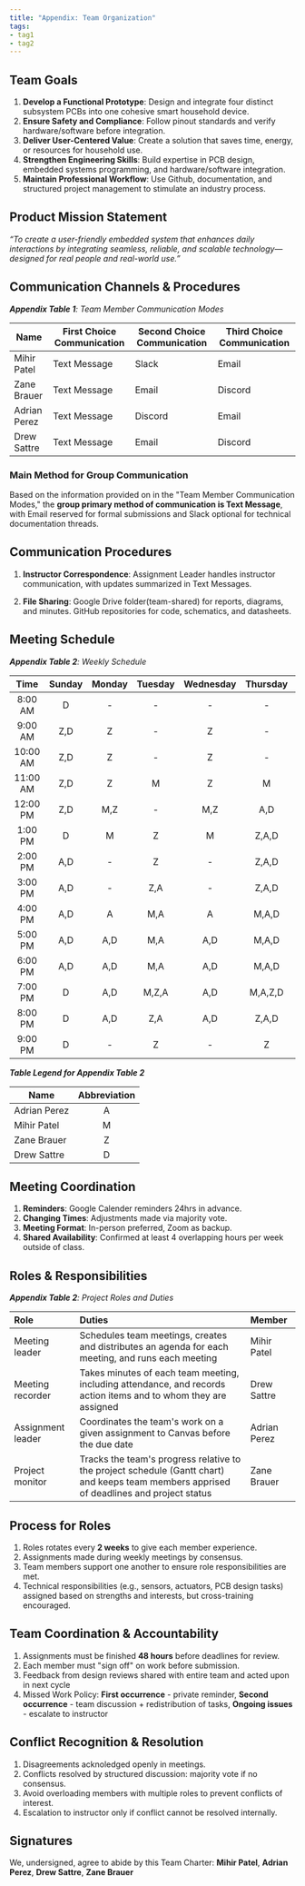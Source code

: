 ```yaml
---
title: "Appendix: Team Organization"
tags:
- tag1
- tag2
---
```


## Team Goals

1. **Develop a Functional Prototype**: Design and integrate four distinct subsystem PCBs into one cohesive smart household device.
2. **Ensure Safety and Compliance**: Follow pinout standards and verify hardware/software before integration.
3. **Deliver User-Centered Value**: Create a solution that saves time, energy, or resources for household use.
4. **Strengthen Engineering Skills**: Build expertise in PCB design, embedded systems programming, and hardware/software integration.
5. **Maintain Professional Workflow**: Use Github, documentation, and structured project management to stimulate an industry process.

## Product Mission Statement  
 *“To create a user-friendly embedded system that enhances daily interactions by integrating seamless, reliable, and scalable technology—designed for real people and real-world use.”*

## Communication Channels & Procedures

_**Appendix Table 1**: Team Member Communication Modes_

|Name                 | First Choice Communication | Second Choice Communication | Third Choice Communication |
|---------------------|----------------------------|-----------------------------|----------------------------|
|Mihir Patel |  Text Message | Slack | Email |
|Zane Brauer |  Text Message | Email | Discord |
|Adrian Perez |  Text Message | Discord | Email |
|Drew Sattre |  Text Message | Email | Discord |

### Main Method for Group Communication

Based on the information provided on in the "Team Member Communication Modes," the **group primary method of communication is Text Message**, with Email reserved for formal submissions and Slack optional for technical documentation threads.
 
## Communication Procedures

1. **Instructor Correspondence**: Assignment Leader handles instructor communication, with updates summarized in Text Messages.

2. **File Sharing**: Google Drive folder(team-shared) for reports, diagrams, and minutes. GitHub repositories for code, schematics, and datasheets. 

## Meeting Schedule

_**Appendix Table 2**: Weekly Schedule_

| Time | Sunday | Monday | Tuesday | Wednesday | Thursday | Friday | Saturday |
| :------: | :----: | :----: | :----: | :----: | :----: | :----: | :-----: |
| 8:00 AM | D | - | - | - | - | Z,A,D | Z,A,D |
| 9:00 AM | Z,D | Z | - | Z | - | M,Z,A,D | Z,A,D |
| 10:00 AM | Z,D | Z | - | Z | - | M,Z,A,D | Z,A,D |
| 11:00 AM | Z,D | Z | M | Z | M | M,Z,A,D | Z,A,D |
| 12:00 PM | Z,D | M,Z | - | M,Z | A,D | M,Z,A,D | Z,A,D |
| 1:00 PM | D | M | Z | M | Z,A,D | M,Z,A,D | Z,A,D |
| 2:00 PM | A,D | - | Z | - | Z,A,D | M,Z,A,D | Z,A,D |
| 3:00 PM | A,D | - | Z,A | - | Z,A,D | M,Z,A,D | Z,A,D |
| 4:00 PM | A,D | A | M,A | A | M,A,D | M,Z,A,D | Z,A,D |
| 5:00 PM | A,D | A,D | M,A | A,D | M,A,D | M,Z,A,D | Z,A,D |
| 6:00 PM | A,D | A,D | M,A | A,D | M,A,D | M,Z,A,D | Z,A,D |
| 7:00 PM | D | A,D | M,Z,A | A,D | M,A,Z,D | Z,A,D | Z,A,D |
| 8:00 PM | D | A,D | Z,A | A,D | Z,A,D | Z,A,D | Z,A,D |
| 9:00 PM | D | - | Z | - | Z | Z,A,D | Z,A,D |

_**Table Legend for Appendix Table 2**_

| Name | Abbreviation |
| ----- | :------: |
| Adrian Perez | A |
| Mihir Patel | M |
| Zane Brauer | Z |
| Drew Sattre | D |


## Meeting Coordination

1. **Reminders**: Google Calender reminders 24hrs in advance.
2. **Changing Times**: Adjustments made via majority vote.
3. **Meeting Format**: In-person preferred, Zoom as backup.
4. **Shared Availability**: Confirmed at least 4 overlapping hours per week outside of class. 

## Roles & Responsibilities

_**Appendix Table 2**: Project Roles and Duties_

| **Role**          | **Duties**                                                                                                                                | **Member**           |
| :---------------- | :---------------------------------------------------------------------------------------------------------------------------------------- | :---------------- | 
| Meeting leader    | Schedules team meetings, creates and distributes an agenda for each meeting, and runs each meeting                                        | Mihir Patel  |
| Meeting recorder  | Takes minutes of each team meeting, including attendance, and records action items and to whom they are assigned                          | Drew Sattre  |
| Assignment leader | Coordinates the team's work on a given assignment to Canvas before the due date                                                           | Adrian Perez  |
| Project monitor   | Tracks the team's progress relative to the project schedule (Gantt chart) and keeps team members apprised of deadlines and project status | Zane Brauer  |

## Process for Roles

1. Roles rotates every **2 weeks** to give each member experience. 
2. Assignments made during weekly meetings by consensus.
3. Team members support one another to ensure role responsibilities are met.
4. Technical responsibilities (e.g., sensors, actuators, PCB design tasks) assigned based on strengths and interests, but cross-training encouraged.

## Team Coordination & Accountability

1. Assignments must be finished **48 hours** before deadlines for review.
2. Each member must "sign off" on work before submission. 
3. Feedback from design reviews shared with entire team and acted upon in next cycle
4. Missed Work Policy: 
**First occurrence** - private reminder,
**Second occurrence** - team discussion + redistribution of tasks,
**Ongoing issues** - escalate to instructor

## Conflict Recognition & Resolution

1. Disagreements acknoledged openly in meetings.
2. Conflicts resolved by structured discussion: majority vote if no consensus.
3. Avoid overloading members with multiple roles to prevent conflicts of interest.
4. Escalation to instructor only if conflict cannot be resolved internally. 


## Signatures

We, undersigned, agree to abide by this Team Charter:
**Mihir Patel**, 
**Adrian Perez**,
**Drew Sattre**,
**Zane Brauer**
